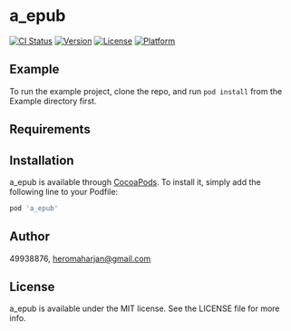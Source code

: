 # a_epub

[![CI Status](https://img.shields.io/travis/49938876/a_epub.svg?style=flat)](https://travis-ci.org/49938876/a_epub)
[![Version](https://img.shields.io/cocoapods/v/a_epub.svg?style=flat)](https://cocoapods.org/pods/a_epub)
[![License](https://img.shields.io/cocoapods/l/a_epub.svg?style=flat)](https://cocoapods.org/pods/a_epub)
[![Platform](https://img.shields.io/cocoapods/p/a_epub.svg?style=flat)](https://cocoapods.org/pods/a_epub)

## Example

To run the example project, clone the repo, and run `pod install` from the Example directory first.

## Requirements

## Installation

a_epub is available through [CocoaPods](https://cocoapods.org). To install
it, simply add the following line to your Podfile:

```ruby
pod 'a_epub'
```

## Author

49938876, heromaharjan@gmail.com

## License

a_epub is available under the MIT license. See the LICENSE file for more info.
